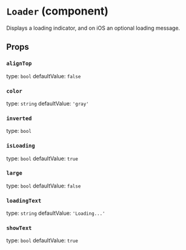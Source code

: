 `Loader` (component)
====================

Displays a loading indicator, and on iOS an optional
loading message.

Props
-----

### `alignTop`

type: `bool`
defaultValue: `false`


### `color`

type: `string`
defaultValue: `'gray'`


### `inverted`

type: `bool`


### `isLoading`

type: `bool`
defaultValue: `true`


### `large`

type: `bool`
defaultValue: `false`


### `loadingText`

type: `string`
defaultValue: `'Loading...'`


### `showText`

type: `bool`
defaultValue: `true`

